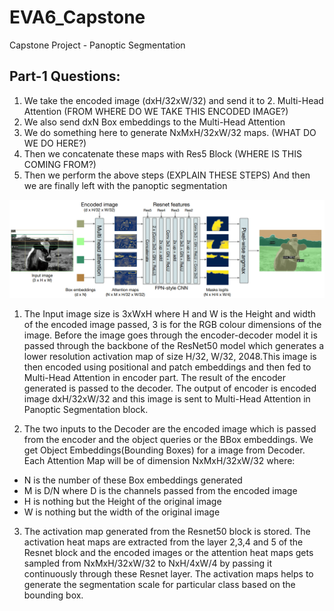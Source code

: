 # EVA6_Capstone
Capstone Project - Panoptic Segmentation

## Part-1 Questions:

1. We take the encoded image (dxH/32xW/32) and send it to 2. Multi-Head Attention (FROM WHERE DO WE TAKE THIS ENCODED IMAGE?)
3. We also send dxN Box embeddings to the Multi-Head Attention
4. We do something here to generate NxMxH/32xW/32 maps. (WHAT DO WE DO HERE?)
5. Then we concatenate these maps with Res5 Block (WHERE IS THIS COMING FROM?)
6. Then we perform the above steps (EXPLAIN THESE STEPS)
And then we are finally left with the panoptic segmentation

![Architecture Diagram](./arch.png)

1. The Input image size is 3xWxH where H and W is the Height and width of the encoded image passed, 3 is for the RGB colour dimensions of the image. Before the image goes through the encoder-decoder model it is passed through the backbone of the ResNet50 model which generates a lower resolution activation map of size H/32, W/32, 2048.This image is then encoded using positional and patch embeddings and then fed to Multi-Head Attention in encoder part. The result of the encoder generated is passed to the decoder. The output of encoder is encoded image dxH/32xW/32 and this image is sent to Multi-Head Attention in Panoptic Segmentation block.

2. The two inputs to the Decoder are the encoded image which is passed from the encoder and the object queries or the BBox embeddings. We get Object Embeddings(Bounding Boxes) for a image from Decoder. Each Attention Map will be of dimension NxMxH/32xW/32 where:
- N is the number of these Box embeddings generated
- M is D/N where D is the channels passed from the encoded image
- H is nothing but the Height of the original image
- W is nothing but the width of the original image

3. The activation map generated from the Resnet50 block is stored. The activation heat maps are extracted from the layer 2,3,4 and 5 of the Resnet block and the encoded images or the attention heat maps gets sampled from NxMxH/32xW/32 to NxH/4xW/4 by passing it continuously through these Resnet layer. The activation maps helps to generate the segmentation scale for particular class based on the bounding box.